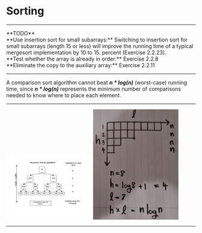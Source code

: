 # Sorting
<hr>
**TODO** <br>
**Use insertion sort for small subarrays:** 
Switching to insertion sort for small subarrays (length 15 or less) will improve the running time of a typical mergesort implementation by 10 to 15.
percent (Exercise 2.2.23).<br>
**Test whether the array is already in order:** Exercise 2.2.8 <br>
**Eliminate the copy to the auxiliary array:** Exercise 2.2.11 <br>
<hr>
A comparison sort algorithm cannot beat <strong><i>n * log(n)</i></strong> (worst-case) running time, since <strong><i>n * log(n)</i></strong> represents the minimum number of comparisons needed to know where to place each element.
<hr>
<img src="./RecursionTree.png" width="45%" height="auto">
<img src="./RecursiveDivideAndConquer.jpg" width="45%" height="auto">
<hr>

